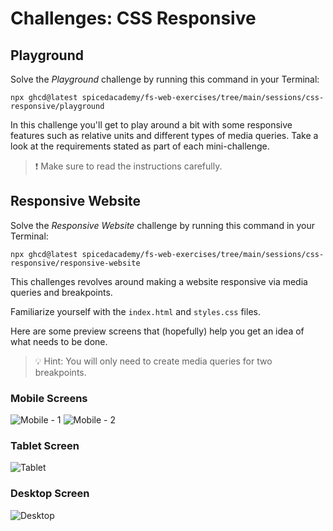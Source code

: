# Challenges: CSS Responsive

## Playground

Solve the _Playground_ challenge by running this command in your Terminal:

```
npx ghcd@latest spicedacademy/fs-web-exercises/tree/main/sessions/css-responsive/playground
```

In this challenge you'll get to play around a bit with some responsive features such as relative
units and different types of media queries. Take a look at the requirements stated as part of each
mini-challenge.

> ❗️ Make sure to read the instructions carefully.

## Responsive Website

Solve the _Responsive Website_ challenge by running this command in your Terminal:

```
npx ghcd@latest spicedacademy/fs-web-exercises/tree/main/sessions/css-responsive/responsive-website
```

This challenges revolves around making a website responsive via media queries and breakpoints.

Familiarize yourself with the `index.html` and `styles.css` files.

Here are some preview screens that (hopefully) help you get an idea of what needs to be done.

> 💡 Hint: You will only need to create media queries for two breakpoints.

### Mobile Screens

![Mobile - 1](assets/mobile_1.png) ![Mobile - 2](assets/mobile_2.png)

### Tablet Screen

![Tablet](assets/tablet.png)

### Desktop Screen

![Desktop](assets/desktop.png)
